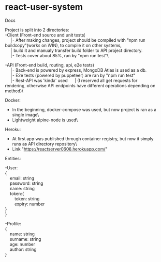 # react-user-system

Docs

Project is split into 2 directories:\
-Client (Front-end source and unit tests)\
&nbsp;&nbsp;&nbsp;&nbsp;        |- After making changes, project should be compiled with "npm run buildcopy"(works on WIN), to compile it on other systems,\
&nbsp;&nbsp;&nbsp;&nbsp;        |  build it and manualy transfer build folder to API project directory.\
&nbsp;&nbsp;&nbsp;&nbsp;        |- Tests cover about 85%, ran by "npm run test"\
  
 -API (Front-end build, routing, api, e2e tests)\
&nbsp;&nbsp;&nbsp;&nbsp;        |- Back-end is powered by express, MongoDB Atlas is used as a db.\
&nbsp;&nbsp;&nbsp;&nbsp;        |- E2e tests (powered by puppeteer) are ran by "npm run test"\
&nbsp;&nbsp;&nbsp;&nbsp;        |- Rest-API was 'kinda' used 
&nbsp;&nbsp;&nbsp;&nbsp;        | (I reserved all get requests for rendering, otherwise API endpoints have different operations depending on method)\

Docker:

- In the beginning, docker-compose was used, but now project is ran as a single image\
- Lightweight alpine-node is used\

Heroku:

- At first app was published through container registry, but now it simply runs as API directory repository\
- Link "https://reactserver0608.herokuapp.com/"


Entities:

-User:\
{\
&nbsp;&nbsp;&nbsp;&nbsp;email: string\
&nbsp;&nbsp;&nbsp;&nbsp;password: string\
&nbsp;&nbsp;&nbsp;&nbsp;name: string\
&nbsp;&nbsp;&nbsp;&nbsp;token:{\
	&nbsp;&nbsp;&nbsp;&nbsp;&nbsp;&nbsp;&nbsp;&nbsp;token: string\
	&nbsp;&nbsp;&nbsp;&nbsp;&nbsp;&nbsp;&nbsp;&nbsp;expiry: number\
	}\
 }
 
 -Profile:\
{\
&nbsp;&nbsp;&nbsp;&nbsp;name: string\
&nbsp;&nbsp;&nbsp;&nbsp;surname: string\
&nbsp;&nbsp;&nbsp;&nbsp;age: number\
&nbsp;&nbsp;&nbsp;&nbsp;author: string\
 }	

